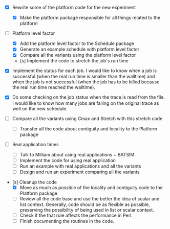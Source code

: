 - [x] Rewrite some of the platform code for the new experiment
  - [x] Make the platform package responsible for all things related to the
    platform

- [ ] Platform level factor
  - [x] Add the platform level factor to the Schedule package
  - [x] Generate an example schedule with platform level factor
  - [x] Compare all the variants using the platform level factor
  - [s] Implement the code to stretch the job's run time

- [x] Implement the status for each job. I would like to know when a job is
  successful (when the real run time is smaller than the walltime) and when the
  job is not successful (when the job has to be killed because the real run
  time reached the walltime).
- [x] Do some checking on the job status when the trace is read from the file.
  I would like to know how many jobs are failing on the original trace as well
  on the new schedule.

- [ ] Compare all the variants using Cmax and Stretch with this stretch code
  - [ ] Transfer all the code about contiguity and locality to the Platform
    package

- [ ] Real application times
  - [ ] Talk to Milliam about using real applications + BATSIM.
  - [ ] Implement the code for using real application
  - [ ] Run an example with real applications and all the variants
  - [ ] Design and run an experiment comparing all the variants

- [s] Cleanup the code
  - [x] Move as much as possible of the locality and contiguity code to the
  Platform package
  - [ ] Review all the code base and use the better the idea of scalar and list
  context. Generally, code should be as flexible as possible, preserving the
  possibility of being used in list or scalar context.
  - [ ] Check if the that rule affects the performance in Perl.
  - [ ] Finish documenting the routines in the code.
